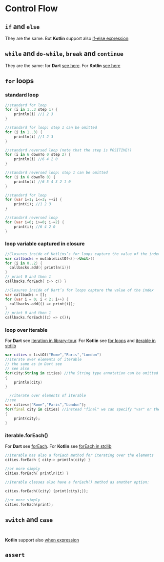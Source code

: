 # Control Flow

## ``if`` and ``else``
They are the same. But **Kotlin** support also [if-else expression](https://kotlinlang.org/docs/control-flow.html#if-expression)
## ``while`` and ``do-while``, ``break`` and ``continue``
They are the same: for **Dart** [see here](https://dart.dev/guides/language/language-tour#while-and-do-while). For **Kotlin** [see here](https://kotlinlang.org/docs/control-flow.html#while-loops)

## ``for`` loops
### standard loop

```kotlin title="Kotlin"
//standard for loop    
for (i in 1..3 step 1) {
    println(i) //1 2 3
}

//standard for loop: step 1 can be omitted
for (i in 1..3) {
    println(i) //1 2 3
}

//standard reversed loop (note that the step is POSITIVE!)
for (i in 6 downTo 0 step 2) {
    println(i) //6 4 2 0
}

//standard reversed loop: step 1 can be omitted
for (i in 6 downTo 0) {
    println(i) //6 5 4 3 2 1 0
}
```
```dart title="Dart"
//standard for loop    
for (var i=1; i<=3; ++i) {
    print(i); //1 2 3
}

//standard reversed loop
for (var i=6; i>=0; i-=2) {
    print(i); //6 4 2 0
}
```
### loop variable captured in closure
```kotlin title="Kotlin"
//Closures inside of Kotlins’s for loops capture the value of the index
var callbacks = mutableListOf<()->Unit>()
for (i in 0..2) {
  callbacks.add({ println(i)})
}
// print 0 and then 1
callbacks.forEach{ c-> c() }
```
```dart title="Dart"
//Closures inside of Dart’s for loops capture the value of the index
var callbacks = [];
for (var i = 0; i < 2; i++) {
  callbacks.add(() => print(i));
}
// print 0 and then 1
callbacks.forEach((c) => c()); 

```


### loop over iterable 
For **Dart** see [iteration in library-tour](https://dart.dev/guides/libraries/library-tour#iteration). For **Kotlin** see [for loops](https://kotlinlang.org/docs/control-flow.html#for-loops) and [iterable in stdlib](https://kotlinlang.org/api/latest/jvm/stdlib/kotlin.collections/-iterable/)

```kotlin title="Kotlin"
var cities = listOf("Rome","Paris","London")
//iterate over elements of iterable
// the same as in Dart see 
// see also 
for(city:String in cities) //the String type annotation can be omitted
{
    println(city)    
}
```
```dart title="Dart"
  //iterate over elements of iterable
//see 
var cities=["Rome","Paris","London"];
for(final city in cities) //instead "final" we can specify "var" or the explicit type (String)
{
    print(city);    
}

```

### iterable.forEach()
For **Dart** see [forEach](//https://api.dart.dev/stable/dart-core/Iterable/forEach.html). For **Kotlin** see [forEach in stdlib](https://kotlinlang.org/api/latest/jvm/stdlib/kotlin.collections/for-each.html)
```kotlin title="Kotlin"
//iterable has also a forEach method for iterating over the elements
cities.forEach { city-> println(city) }
  
//or more simply
cities.forEach{ println(it) }
```
```dart title="Dart"  
//Iterable classes also have a forEach() method as another option:

cities.forEach((city) {print(city);});

//or more simply
cities.forEach(print);
```  

## ``switch`` and ``case``
```kotlin title="Kotlin"
```
```dart title="Dart"
```  
**Kotlin** support also [when expression](https://kotlinlang.org/docs/control-flow.html#when-expression)
## ``assert``
```kotlin title="Kotlin"
```
```dart title="Dart"
```  
